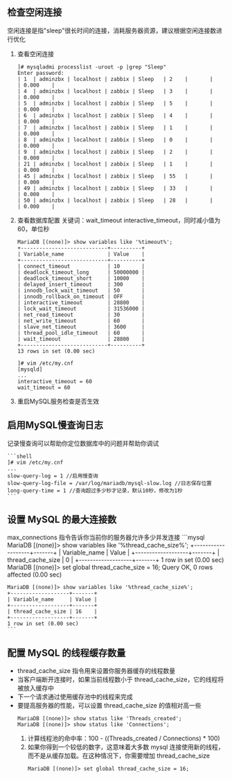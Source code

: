 ## 检查空闲连接
空闲连接是指"sleep"很长时间的连接，消耗服务器资源，建议根据空闲连接数进行优化
1. 查看空闲连接
    ```shell
    ]# mysqladmi processlist -uroot -p |grep "Sleep"
    Enter password: 
    | 1  | adminzbx | localhost | zabbix | Sleep   | 2    |       |                  | 0.000    |
    | 4  | adminzbx | localhost | zabbix | Sleep   | 3    |       |                  | 0.000    |
    | 5  | adminzbx | localhost | zabbix | Sleep   | 5    |       |                  | 0.000    |
    | 6  | adminzbx | localhost | zabbix | Sleep   | 4    |       |                  | 0.000    |
    | 7  | adminzbx | localhost | zabbix | Sleep   | 1    |       |                  | 0.000    |
    | 8  | adminzbx | localhost | zabbix | Sleep   | 0    |       |                  | 0.000    |
    | 9  | adminzbx | localhost | zabbix | Sleep   | 2    |       |                  | 0.000    |
    | 21 | adminzbx | localhost | zabbix | Sleep   | 1    |       |                  | 0.000    |
    | 45 | adminzbx | localhost | zabbix | Sleep   | 55   |       |                  | 0.000    |
    | 49 | adminzbx | localhost | zabbix | Sleep   | 33   |       |                  | 0.000    |
    | 50 | adminzbx | localhost | zabbix | Sleep   | 28   |       |                  | 0.000    |
    ```
2. 查看数据库配置
关键词：wait_timeout interactive_timeout，同时减小值为60，单位秒
    ```mysql
    MariaDB [(none)]> show variables like '%timeout%';
    +----------------------------+----------+
    | Variable_name              | Value    |
    +----------------------------+----------+
    | connect_timeout            | 10       |
    | deadlock_timeout_long      | 50000000 |
    | deadlock_timeout_short     | 10000    |
    | delayed_insert_timeout     | 300      |
    | innodb_lock_wait_timeout   | 50       |
    | innodb_rollback_on_timeout | OFF      |
    | interactive_timeout        | 28800    |
    | lock_wait_timeout          | 31536000 |
    | net_read_timeout           | 30       |
    | net_write_timeout          | 60       |
    | slave_net_timeout          | 3600     |
    | thread_pool_idle_timeout   | 60       |
    | wait_timeout               | 28800    |
    +----------------------------+----------+
    13 rows in set (0.00 sec)
    
    ]# vim /etc/my.cnf
    [mysqld]
    ...
    interactive_timeout = 60
    wait_timeout = 60
    ```
3. 重启MySQL服务检查是否生效

## 启用MySQL慢查询日志
记录慢查询可以帮助你定位数据库中的问题并帮助你调试
    
    ```shell
    ]# vim /etc/my.cnf
    ...
    slow-query-log = 1 //启用慢查询
    slow-query-log-file = /var/log/mariadb/mysql-slow.log //日志保存位置
    long-query-time = 1 //查询超过多少秒才记录，默认10秒，修改为1秒
    ```
## 设置 MySQL 的最大连接数
max_connections 指令告诉你当前你的服务器允许多少并发连接
    ```mysql
    MariaDB [(none)]> show variables like '%thread_cache_size%'; 
    +-------------------+-------+
    | Variable_name     | Value |
    +-------------------+-------+
    | thread_cache_size | 0     |
    +-------------------+-------+
    1 row in set (0.00 sec)
    MariaDB [(none)]> set global thread_cache_size = 16;
    Query OK, 0 rows affected (0.00 sec)

    MariaDB [(none)]> show variables like '%thread_cache_size%';
    +-------------------+-------+
    | Variable_name     | Value |
    +-------------------+-------+
    | thread_cache_size | 16    |
    +-------------------+-------+
    1 row in set (0.00 sec)
    ```
## 配置 MySQL 的线程缓存数量

- thread_cache_size 指令用来设置你服务器缓存的线程数量
- 当客户端断开连接时，如果当前线程数小于 thread_cache_size，它的线程将被放入缓存中
- 下一个请求通过使用缓存池中的线程来完成
- 要提高服务器的性能，可以设置 thread_cache_size 的值相对高一些
    ```mysql
    MariaDB [(none)]> show status like 'Threads_created';
    MariaDB [(none)]> show status like 'Connections';
    ```
    1. 计算线程池的命中率：100 - ((Threads_created / Connections) * 100)
    2. 如果你得到一个较低的数字，这意味着大多数 mysql 连接使用新的线程，而不是从缓存加载。在这种情况下，你需要增加 thread_cache_size
        ```mysql
        MariaDB [(none)]> set global thread_cache_size = 16;
        ```
